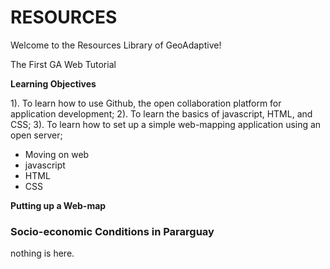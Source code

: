 # RESOURCES

Welcome to the Resources Library of GeoAdaptive!

The First GA Web Tutorial

<strong>Learning Objectives</strong>

1). To learn how to use Github, the open collaboration platform for application development;
2). To learn the basics of javascript, HTML, and CSS;
3). To learn how to set up a simple web-mapping application using an open server;

<ul>
<li> Moving on web </li>
<li> javascript </li>
<li> HTML </li>
<li> CSS </li>
</ul>



<strong>Putting up a Web-map</strong>

<h3>Socio-economic Conditions in Pararguay </h3>
<form>nothing is here.</form>
